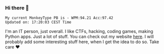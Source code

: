 ### Hi there 👋
<!-- PB START -->
```
My current MonkeyType PB is - WPM:94.21 Acc:97.42
Updated on: 17:20:03 CEST Time
```
<!-- PB END -->
I'm an IT person, just overall. I like CTFs, hacking, coding games, making Python apps. Just a lot of stuff.
You can check out my website [here](https://skill3472.github.io/).
I will probably add some interesting stuff here, when I get the idea to do so. Take care ❤️
